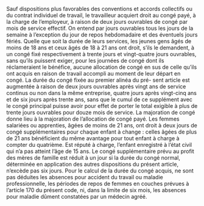 Sauf dispositions plus favorables des conventions et accords collectifs ou du contrat individuel de travail, le travailleur acquiert droit au congé payé, à la charge de l’employeur, à raison de deux jours ouvrables de congé par mois de service effectif. On entend par jours ouvrables tous les jours de la semaine à l’exception du jour de repos hebdomadaire et des éventuels jours fériés.
Quelle que soit la durée de leurs services, les jeunes gens âgés de moins de 18 ans et ceux âgés de 18 à 21 ans ont droit, s’ils le demandent, à un congé fixé respectivement à trente jours et vingt-quatre jours ouvrables, sans qu’ils puissent exiger, pour les journées de congé dont ils réclameraient le bénéfice, aucune allocation de congé en sus de celle qu’ils ont acquis en raison de travail accompli au moment de leur départ en congé.
La durée du congé fixée au premier alinéa du pré- sent article est augmentée à raison de deux jours ouvrables après vingt ans de service continus ou non dans la même entreprise, quatre jours après vingt-cinq ans et de six jours après trente ans, sans que le cumul de ce supplément avec le congé principal puisse avoir pour effet de porter le total exigible à plus de trente jours ouvrables pour douze mois de service. La majoration de congé donne lieu à la majoration de l’allocation de congé payé.
Les femmes salariées ou apprenties, âgées de moins de 21 ans, ont droit à deux jours de congé supplémentaires pour chaque enfant à change :
celles âgées de plus de 21 ans bénéficient du même avantage pour tout enfant à charge à compter du quatrième. Est réputé à charge, l’enfant enregistré à l’état civil qui n’a pas atteint l’âge de 15 ans. Le congé supplémentaire prévu au profit des mères de famille est réduit à un jour si la durée du congé normal, déterminée en application des autres dispositions du présent article, n’excède pas six jours.
Pour le calcul de la durée du congé acquis, ne sont pas déduites les absences pour accident du travail ou maladie professionnelle, les périodes de repos de femmes en couches prévues à l’article 170 du présent code, ni, dans la limite de six mois, les absences pour maladie dûment constatées par un médecin agréé.